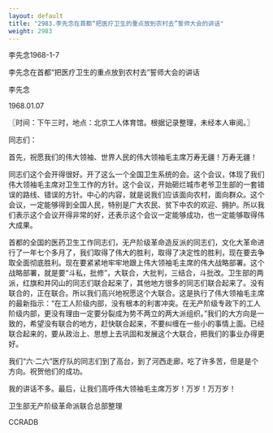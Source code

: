 ```yaml
---
layout: default
title: "2983.李先念在首都“把医疗卫生的重点放到农村去”誓师大会的讲话"
weight: 2983
---
```


李先念1968-1-7

李先念在首都“把医疗卫生的重点放到农村去”誓师大会的讲话

李先念

1968.01.07

〖时间：下午三时，地点：北京工人体育馆。根据记录整理，未经本人审阅。〗

同志们：

首先，祝愿我们的伟大领袖、世界人民的伟大领袖毛主席万寿无疆！万寿无疆！

同志们这个会开得很好。开了这么一个全国卫生系统的会。这个会议，体现了我们伟大领袖毛主席对卫生工作的方针。这个会议，开始砸烂城市老爷卫生部的一套错误的路线、错误的方针。中心的内容，就是说我们应该面向农村，面向群众。这个会议，一定能够得到全国人民，特别是广大农民、贫下中农的欢迎、拥护。所以我们表示这个会议开得非常的好，还表示这个会议一定能够成功，也一定能够取得伟大成果。

首都的全国的医药卫生工作同志们，无产阶级革命造反派的同志们，文化大革命进行了一年七个多月了，我们取得了伟大的胜利，取得了决定性的胜利，现在要去争取全面彻底胜利。现在要紧紧地牢牢地跟上伟大领袖毛主席的伟大战略部署。这个战略部署，就是要“斗私，批修”，大联合，大批判，三结合，斗批改。卫生部的两派，红旗和井冈山的同志们联合起来了，其他地方很多的同志们联合起来了。没有联合的，正在联合。所以我们高兴地祝愿这个大联合。这是执行了伟大领袖毛主席的最新指示：“在工人阶级内部，没有根本的利害冲突。在无产阶级专政下的工人阶级内部，更没有理由一定要分裂成为势不两立的两大派组织。”我们的大方向是一致的，希望没有联合的地方，赶快联合起来，不要纠缠在一些小的事情上面。已经联合起来的，要从政治上、思想上去巩固和发展这个大联合，把我们的事业办得更好。

我们“六·二六”医疗队的同志们到了高台，到了河西走廊，吃了许多苦，但是是个方向。祝贺他们的成功。

我的讲话不多。最后，让我们高呼伟大领袖毛主席万岁！万岁！万万岁！

卫生部无产阶级革命派联合总部整理

CCRADB

